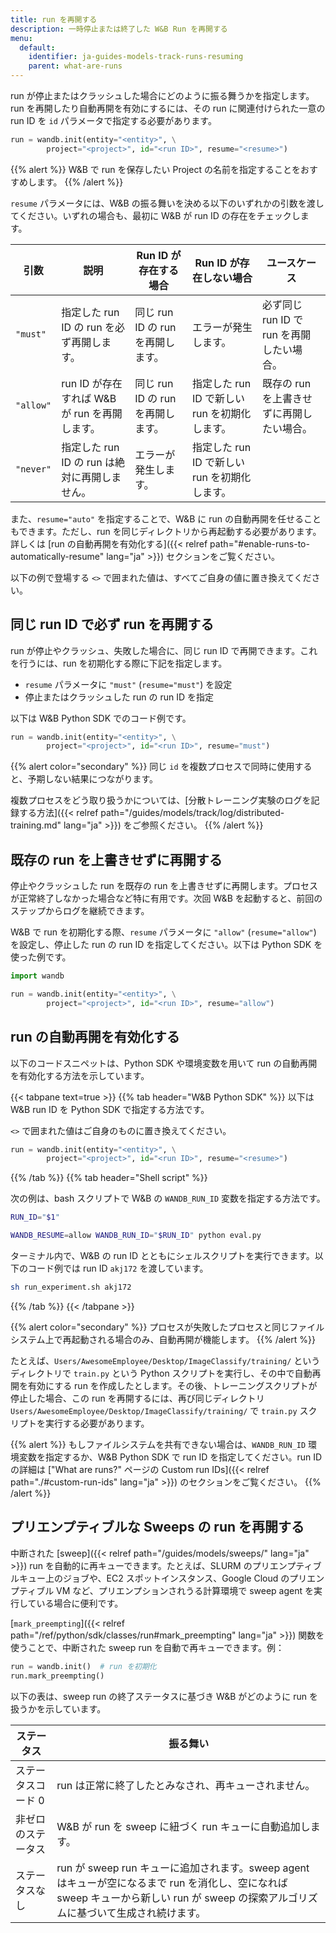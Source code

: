 ```yaml
---
title: run を再開する
description: 一時停止または終了した W&B Run を再開する
menu:
  default:
    identifier: ja-guides-models-track-runs-resuming
    parent: what-are-runs
---
```


run が停止またはクラッシュした場合にどのように振る舞うかを指定します。run を再開したり自動再開を有効にするには、その run に関連付けられた一意の run ID を `id` パラメータで指定する必要があります。

```python
run = wandb.init(entity="<entity>", \
        project="<project>", id="<run ID>", resume="<resume>")
```

{{% alert %}}
W&B で run を保存したい Project の名前を指定することをおすすめします。
{{% /alert %}}

`resume` パラメータには、W&B の振る舞いを決める以下のいずれかの引数を渡してください。いずれの場合も、最初に W&B が run ID の存在をチェックします。

|引数 | 説明 | Run ID が存在する場合| Run ID が存在しない場合 | ユースケース |
| --- | --- | -- | --| -- |
| `"must"` | 指定した run ID の run を必ず再開します。 | 同じ run ID の run を再開します。 | エラーが発生します。 | 必ず同じ run ID で run を再開したい場合。  |
| `"allow"`| run ID が存在すれば W&B が run を再開します。 | 同じ run ID の run を再開します。 | 指定した run ID で新しい run を初期化します。 | 既存の run を上書きせずに再開したい場合。 |
| `"never"`| 指定した run ID の run は絶対に再開しません。 | エラーが発生します。 | 指定した run ID で新しい run を初期化します。 | |


また、`resume="auto"` を指定することで、W&B に run の自動再開を任せることもできます。ただし、run を同じディレクトリから再起動する必要があります。詳しくは [run の自動再開を有効化する]({{< relref path="#enable-runs-to-automatically-resume" lang="ja" >}}) セクションをご覧ください。

以下の例で登場する `<>` で囲まれた値は、すべてご自身の値に置き換えてください。

## 同じ run ID で必ず run を再開する

run が停止やクラッシュ、失敗した場合に、同じ run ID で再開できます。これを行うには、run を初期化する際に下記を指定します。

* `resume` パラメータに `"must"` (`resume="must"`) を設定
* 停止またはクラッシュした run の run ID を指定

以下は W&B Python SDK でのコード例です。

```python
run = wandb.init(entity="<entity>", \
        project="<project>", id="<run ID>", resume="must")
```

{{% alert color="secondary" %}}
同じ `id` を複数プロセスで同時に使用すると、予期しない結果につながります。

複数プロセスをどう取り扱うかについては、[分散トレーニング実験のログを記録する方法]({{< relref path="/guides/models/track/log/distributed-training.md" lang="ja" >}}) をご参照ください。
{{% /alert %}}

## 既存の run を上書きせずに再開する

停止やクラッシュした run を既存の run を上書きせずに再開します。プロセスが正常終了しなかった場合など特に有用です。次回 W&B を起動すると、前回のステップからログを継続できます。

W&B で run を初期化する際、`resume` パラメータに `"allow"` (`resume="allow"`) を設定し、停止した run の run ID を指定してください。以下は Python SDK を使った例です。

```python
import wandb

run = wandb.init(entity="<entity>", \
        project="<project>", id="<run ID>", resume="allow")
```

## run の自動再開を有効化する

以下のコードスニペットは、Python SDK や環境変数を用いて run の自動再開を有効化する方法を示しています。

{{< tabpane text=true >}}
  {{% tab header="W&B Python SDK" %}}
以下は W&B run ID を Python SDK で指定する方法です。

`<>` で囲まれた値はご自身のものに置き換えてください。

```python
run = wandb.init(entity="<entity>", \
        project="<project>", id="<run ID>", resume="<resume>")
```  
  {{% /tab %}}
  {{% tab header="Shell script" %}}

次の例は、bash スクリプトで W&B の `WANDB_RUN_ID` 変数を指定する方法です。

```bash title="run_experiment.sh"
RUN_ID="$1"

WANDB_RESUME=allow WANDB_RUN_ID="$RUN_ID" python eval.py
```
ターミナル内で、W&B の run ID とともにシェルスクリプトを実行できます。以下のコード例では run ID `akj172` を渡しています。

```bash
sh run_experiment.sh akj172 
```

{{% /tab %}}
{{< /tabpane >}}

{{% alert color="secondary" %}}
プロセスが失敗したプロセスと同じファイルシステム上で再起動される場合のみ、自動再開が機能します。
{{% /alert %}}

たとえば、`Users/AwesomeEmployee/Desktop/ImageClassify/training/` というディレクトリで `train.py` という Python スクリプトを実行し、その中で自動再開を有効にする run を作成したとします。その後、トレーニングスクリプトが停止した場合、この run を再開するには、再び同じディレクトリ `Users/AwesomeEmployee/Desktop/ImageClassify/training/` で `train.py` スクリプトを実行する必要があります。

{{% alert %}}
もしファイルシステムを共有できない場合は、`WANDB_RUN_ID` 環境変数を指定するか、W&B Python SDK で run ID を指定してください。run ID の詳細は ["What are runs?" ページの Custom run IDs]({{< relref path="./#custom-run-ids" lang="ja" >}}) のセクションをご覧ください。
{{% /alert %}}

## プリエンプティブルな Sweeps の run を再開する

中断された [sweep]({{< relref path="/guides/models/sweeps/" lang="ja" >}}) run を自動的に再キューできます。たとえば、SLURM のプリエンプティブルキュー上のジョブや、EC2 スポットインスタンス、Google Cloud のプリエンプティブル VM など、プリエンプションされうる計算環境で sweep agent を実行している場合に便利です。

[`mark_preempting`]({{< relref path="/ref/python/sdk/classes/run#mark_preempting" lang="ja" >}}) 関数を使うことで、中断された sweep run を自動で再キューできます。例：

```python
run = wandb.init()  # run を初期化
run.mark_preempting()
```
以下の表は、sweep run の終了ステータスに基づき W&B がどのように run を扱うかを示しています。

|ステータス| 振る舞い |
|------| ---------|
|ステータスコード 0| run は正常に終了したとみなされ、再キューされません。 |
|非ゼロのステータス| W&B が run を sweep に紐づく run キューに自動追加します。|
|ステータスなし| run が sweep run キューに追加されます。sweep agent はキューが空になるまで run を消化し、空になれば sweep キューから新しい run が sweep の探索アルゴリズムに基づいて生成され続けます。|